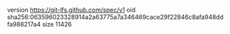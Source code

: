 version https://git-lfs.github.com/spec/v1
oid sha256:063596023328914a2a63775a7a346469cace29f22846c8afa948ddfa988217a4
size 11426
